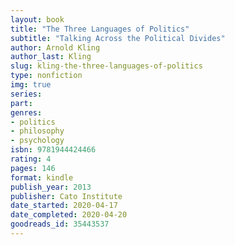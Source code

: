 ```yaml
---
layout: book
title: "The Three Languages of Politics"
subtitle: "Talking Across the Political Divides"
author: Arnold Kling
author_last: Kling
slug: kling-the-three-languages-of-politics
type: nonfiction
img: true
series: 
part: 
genres:
- politics
- philosophy
- psychology
isbn: 9781944424466
rating: 4
pages: 146
format: kindle
publish_year: 2013
publisher: Cato Institute
date_started: 2020-04-17
date_completed: 2020-04-20
goodreads_id: 35443537
---
```

